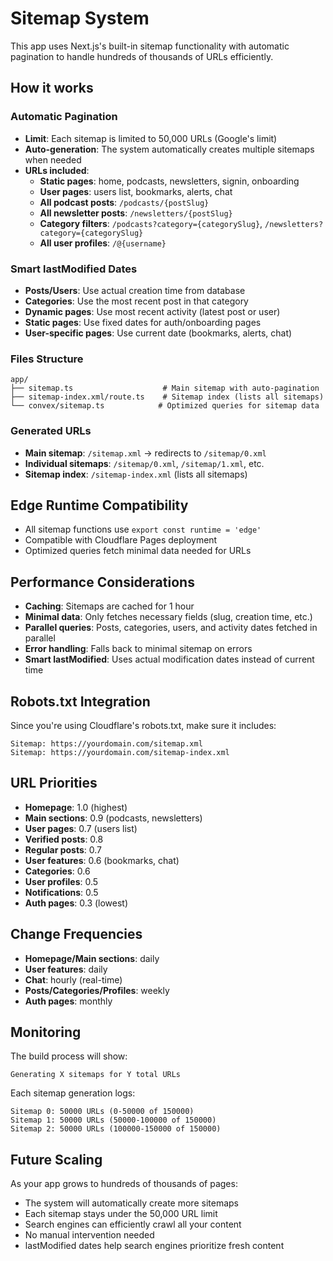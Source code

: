 # Sitemap System

This app uses Next.js's built-in sitemap functionality with automatic pagination to handle hundreds of thousands of URLs efficiently.

## How it works

### Automatic Pagination
- **Limit**: Each sitemap is limited to 50,000 URLs (Google's limit)
- **Auto-generation**: The system automatically creates multiple sitemaps when needed
- **URLs included**: 
  - **Static pages**: home, podcasts, newsletters, signin, onboarding
  - **User pages**: users list, bookmarks, alerts, chat
  - **All podcast posts**: `/podcasts/{postSlug}`
  - **All newsletter posts**: `/newsletters/{postSlug}`
  - **Category filters**: `/podcasts?category={categorySlug}`, `/newsletters?category={categorySlug}`
  - **All user profiles**: `/@{username}`

### Smart lastModified Dates
- **Posts/Users**: Use actual creation time from database
- **Categories**: Use the most recent post in that category
- **Dynamic pages**: Use most recent activity (latest post or user)
- **Static pages**: Use fixed dates for auth/onboarding pages
- **User-specific pages**: Use current date (bookmarks, alerts, chat)

### Files Structure
```
app/
├── sitemap.ts                    # Main sitemap with auto-pagination
├── sitemap-index.xml/route.ts    # Sitemap index (lists all sitemaps)
└── convex/sitemap.ts            # Optimized queries for sitemap data
```

### Generated URLs
- **Main sitemap**: `/sitemap.xml` → redirects to `/sitemap/0.xml`
- **Individual sitemaps**: `/sitemap/0.xml`, `/sitemap/1.xml`, etc.
- **Sitemap index**: `/sitemap-index.xml` (lists all sitemaps)

## Edge Runtime Compatibility
- All sitemap functions use `export const runtime = 'edge'`
- Compatible with Cloudflare Pages deployment
- Optimized queries fetch minimal data needed for URLs

## Performance Considerations
- **Caching**: Sitemaps are cached for 1 hour
- **Minimal data**: Only fetches necessary fields (slug, creation time, etc.)
- **Parallel queries**: Posts, categories, users, and activity dates fetched in parallel
- **Error handling**: Falls back to minimal sitemap on errors
- **Smart lastModified**: Uses actual modification dates instead of current time

## Robots.txt Integration
Since you're using Cloudflare's robots.txt, make sure it includes:
```
Sitemap: https://yourdomain.com/sitemap.xml
Sitemap: https://yourdomain.com/sitemap-index.xml
```

## URL Priorities
- **Homepage**: 1.0 (highest)
- **Main sections**: 0.9 (podcasts, newsletters)
- **User pages**: 0.7 (users list)
- **Verified posts**: 0.8
- **Regular posts**: 0.7
- **User features**: 0.6 (bookmarks, chat)
- **Categories**: 0.6
- **User profiles**: 0.5
- **Notifications**: 0.5
- **Auth pages**: 0.3 (lowest)

## Change Frequencies
- **Homepage/Main sections**: daily
- **User features**: daily
- **Chat**: hourly (real-time)
- **Posts/Categories/Profiles**: weekly
- **Auth pages**: monthly

## Monitoring
The build process will show:
```
Generating X sitemaps for Y total URLs
```

Each sitemap generation logs:
```
Sitemap 0: 50000 URLs (0-50000 of 150000)
Sitemap 1: 50000 URLs (50000-100000 of 150000)
Sitemap 2: 50000 URLs (100000-150000 of 150000)
```

## Future Scaling
As your app grows to hundreds of thousands of pages:
- The system will automatically create more sitemaps
- Each sitemap stays under the 50,000 URL limit
- Search engines can efficiently crawl all your content
- No manual intervention needed
- lastModified dates help search engines prioritize fresh content 